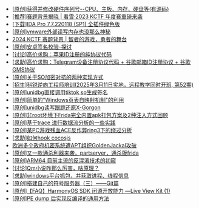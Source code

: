 + [[原创]获得并修改硬件序列号--CPU、主板、内存、硬盘等(有源码)](https://bbs.kanxue.com/thread-282756.htm)
+ [[推荐]赛题背景揭晓 | 看雪·2023 KCTF 年度赛重磅来袭](https://bbs.kanxue.com/thread-278530.htm)
+ [[下载]IDA Pro 7.7.220118 (SP1) 全插件绿色版](https://bbs.kanxue.com/thread-276531.htm)
+ [[原创]vmware外部读写内存也没那么神秘](https://bbs.kanxue.com/thread-284956.htm)
+ [2024 KCTF 赛题背景 | 智者的游戏，勇者的舞台](https://bbs.kanxue.com/thread-282865.htm)
+ [[原创]安卓签名校验-探讨](https://bbs.kanxue.com/thread-285647.htm)
+ [[讨论]高价求购：苹果ID注册的纯协议代码](https://bbs.kanxue.com/thread-285652.htm)
+ [[求助]高价求购：Telegram设备注册协议代码 + 谷歌邮箱ID注册协议 + 谷歌GMS协议](https://bbs.kanxue.com/thread-285651.htm)
+ [[原创]关于SO加密对抗的两种实现方式](https://bbs.kanxue.com/thread-285650.htm)
+ [[招生]科锐逆向工程师培训(2025年3月11日实地，远程教学同时开班, 第52期)](https://bbs.kanxue.com/thread-51839.htm)
+ [[原创]unidbg直接调用tiktok so生成签名](https://bbs.kanxue.com/thread-285623.htm)
+ [[原创]简单的"Windows页表自映射机制"的利用](https://bbs.kanxue.com/thread-285332.htm)
+ [[原创]unidbg读写跟踪还原X-Gorgon](https://bbs.kanxue.com/thread-285586.htm)
+ [[原创]非root环境下Frida完全内置apk打包方案及2种注入方式回顾](https://bbs.kanxue.com/thread-284482.htm)
+ [[原创]基于trace 进行数据流分析的一些实践](https://bbs.kanxue.com/thread-285243.htm)
+ [[原创]某PC游戏残血ACE反作弊ring3下的绕过分析](https://bbs.kanxue.com/thread-284667.htm)
+ [[求助]如何hook cocosjs](https://bbs.kanxue.com/thread-285475.htm)
+ [欧洲多个政府机密系统遭APT组织GoldenJackal攻破](https://bbs.kanxue.com/thread-283885.htm)
+ [[原创]又一款通杀利器来袭，partserver，通杀版frida](https://bbs.kanxue.com/thread-285628.htm)
+ [[原创]ARM64 目前主流的反混淆技术的初窥](https://bbs.kanxue.com/thread-285567.htm)
+ [[讨论]Qm小说咋那么厉害，啥原理？](https://bbs.kanxue.com/thread-285522.htm)
+ [[求助]windows平台抓包，并获取进程、线程信息](https://bbs.kanxue.com/thread-285545.htm)
+ [[原创]搭建自己的符号服务器（三）——Git篇](https://bbs.kanxue.com/thread-263043.htm)
+ [[原创]【FAQ】HarmonyOS SDK 闭源开放能力 —Live View Kit (1)](https://bbs.kanxue.com/thread-285655.htm)
+ [[原创]PE dump 后实现反编译的通用方法](https://bbs.kanxue.com/thread-284958.htm)
